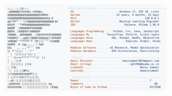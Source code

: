 <picture>
  <source srcset="https://raw.githubusercontent.com/mmazinjameel/mmazinjameel/main/dark_mode.svg?v=1747750254" media="(prefers-color-scheme: dark)">
  <img src="https://raw.githubusercontent.com/mmazinjameel/mmazinjameel/main/light_mode.svg?v=1747750254">
</picture>
